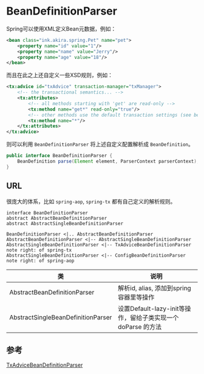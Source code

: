 # BeanDefinitionParser
Spring可以使用XML定义Bean元数据，例如：
```xml
<bean class="ink.akira.spring.Pet" name="pet">
    <property name="id" value="1"/>
    <property name="name" value="Jerry"/>
    <property name="age" value="18"/>
</bean>
```

而且在此之上还自定义一些XSD规则，例如：
```xml
<tx:advice id="txAdvice" transaction-manager="txManager">
    <!-- the transactional semantics... -->
    <tx:attributes>
        <!-- all methods starting with 'get' are read-only -->
        <tx:method name="get*" read-only="true"/>
        <!-- other methods use the default transaction settings (see below) -->
        <tx:method name="*"/>
    </tx:attributes>
</tx:advice>
```
则可以利用 `BeanDefinitionParser` 将上述自定义配置解析成 `BeanDefinition`。
```java
public interface BeanDefinitionParser {
	BeanDefinition parse(Element element, ParserContext parserContext);
}
```

## URL
很庞大的体系，比如 `spring-aop`, `spring-tx` 都有自己定义的解析规则。
```plantuml
interface BeanDefinitionParser
abstract AbstractBeanDefinitionParser
abstract AbstractSingleBeanDefinitionParser

BeanDefinitionParser <|.. AbstractBeanDefinitionParser
AbstractBeanDefinitionParser <|-- AbstractSingleBeanDefinitionParser
AbstractSingleBeanDefinitionParser <|-- TxAdviceBeanDefinitionParser
note right: of spring-tx
AbstractSingleBeanDefinitionParser <|-- ConfigBeanDefinitionParser
note right: of spring-aop
```

| 类                                  | 说明                                          |
|------------------------------------|---------------------------------------------|
| AbstractBeanDefinitionParser       | 解析id, alias, 添加到spring容器里等操作                |
| AbstractSingleBeanDefinitionParser | 设置Default-lazy-init等操作，留给子类实现一个 doParse 的方法 |


## 参考
[TxAdviceBeanDefinitionParser](../9、spring-tx/TxAdviceBeanDefinitionParser.md)